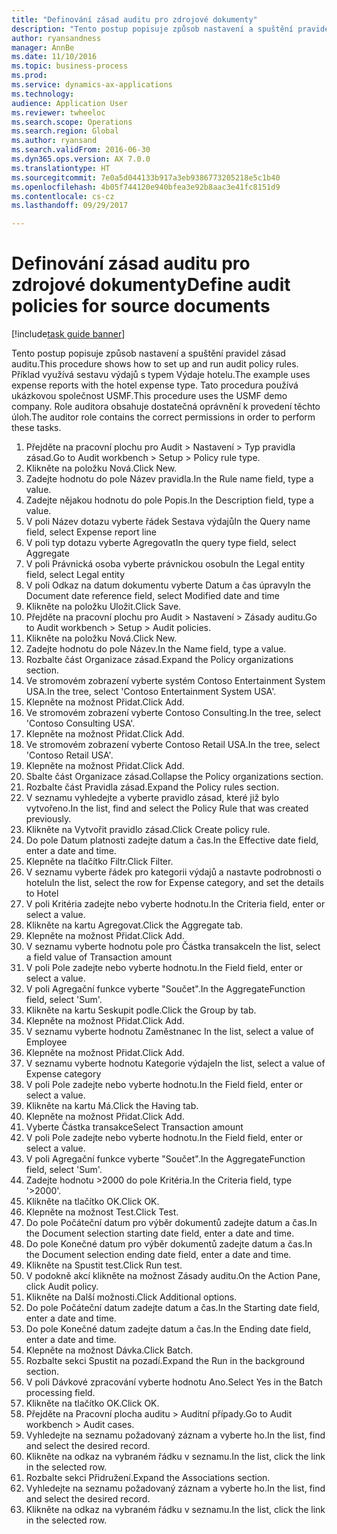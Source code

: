 ```yaml
--- 
title: "Definování zásad auditu pro zdrojové dokumenty"
description: "Tento postup popisuje způsob nastavení a spuštění pravidel zásad auditu."
author: ryansandness
manager: AnnBe
ms.date: 11/10/2016
ms.topic: business-process
ms.prod: 
ms.service: dynamics-ax-applications
ms.technology: 
audience: Application User
ms.reviewer: twheeloc
ms.search.scope: Operations
ms.search.region: Global
ms.author: ryansand
ms.search.validFrom: 2016-06-30
ms.dyn365.ops.version: AX 7.0.0
ms.translationtype: HT
ms.sourcegitcommit: 7e0a5d044133b917a3eb9386773205218e5c1b40
ms.openlocfilehash: 4b05f744120e940bfea3e92b8aac3e41fc8151d9
ms.contentlocale: cs-cz
ms.lasthandoff: 09/29/2017

---
```

# <a name="define-audit-policies-for-source-documents"></a><span data-ttu-id="d57be-103">Definování zásad auditu pro zdrojové dokumenty</span><span class="sxs-lookup"><span data-stu-id="d57be-103">Define audit policies for source documents</span></span>

[!include[task guide banner](../../includes/task-guide-banner.md)]

<span data-ttu-id="d57be-104">Tento postup popisuje způsob nastavení a spuštění pravidel zásad auditu.</span><span class="sxs-lookup"><span data-stu-id="d57be-104">This procedure shows how to set up and run audit policy rules.</span></span> <span data-ttu-id="d57be-105">Příklad využívá sestavu výdajů s typem Výdaje hotelu.</span><span class="sxs-lookup"><span data-stu-id="d57be-105">The example uses expense reports with the hotel expense type.</span></span> <span data-ttu-id="d57be-106">Tato procedura používá ukázkovou společnost USMF.</span><span class="sxs-lookup"><span data-stu-id="d57be-106">This procedure uses the USMF demo company.</span></span> <span data-ttu-id="d57be-107">Role auditora obsahuje dostatečná oprávnění k provedení těchto úloh.</span><span class="sxs-lookup"><span data-stu-id="d57be-107">The auditor role contains the correct permissions in order to perform these tasks.</span></span>

1. <span data-ttu-id="d57be-108">Přejděte na pracovní plochu pro Audit > Nastavení > Typ pravidla zásad.</span><span class="sxs-lookup"><span data-stu-id="d57be-108">Go to Audit workbench > Setup > Policy rule type.</span></span>
2. <span data-ttu-id="d57be-109">Klikněte na položku Nová.</span><span class="sxs-lookup"><span data-stu-id="d57be-109">Click New.</span></span>
3. <span data-ttu-id="d57be-110">Zadejte hodnotu do pole Název pravidla.</span><span class="sxs-lookup"><span data-stu-id="d57be-110">In the Rule name field, type a value.</span></span>
4. <span data-ttu-id="d57be-111">Zadejte nějakou hodnotu do pole Popis.</span><span class="sxs-lookup"><span data-stu-id="d57be-111">In the Description field, type a value.</span></span>
5. <span data-ttu-id="d57be-112">V poli Název dotazu vyberte řádek Sestava výdajů</span><span class="sxs-lookup"><span data-stu-id="d57be-112">In the Query name field, select Expense report line</span></span>
6. <span data-ttu-id="d57be-113">V poli typ dotazu vyberte Agregovat</span><span class="sxs-lookup"><span data-stu-id="d57be-113">In the query type field, select Aggregate</span></span>
7. <span data-ttu-id="d57be-114">V poli Právnická osoba vyberte právnickou osobu</span><span class="sxs-lookup"><span data-stu-id="d57be-114">In the Legal entity field, select Legal entity</span></span>
8. <span data-ttu-id="d57be-115">V poli Odkaz na datum dokumentu vyberte Datum a čas úpravy</span><span class="sxs-lookup"><span data-stu-id="d57be-115">In the Document date reference field, select Modified date and time</span></span>
9. <span data-ttu-id="d57be-116">Klikněte na položku Uložit.</span><span class="sxs-lookup"><span data-stu-id="d57be-116">Click Save.</span></span>
10. <span data-ttu-id="d57be-117">Přejděte na pracovní plochu pro Audit > Nastavení > Zásady auditu.</span><span class="sxs-lookup"><span data-stu-id="d57be-117">Go to Audit workbench > Setup > Audit policies.</span></span>
11. <span data-ttu-id="d57be-118">Klikněte na položku Nová.</span><span class="sxs-lookup"><span data-stu-id="d57be-118">Click New.</span></span>
12. <span data-ttu-id="d57be-119">Zadejte hodnotu do pole Název.</span><span class="sxs-lookup"><span data-stu-id="d57be-119">In the Name field, type a value.</span></span>
13. <span data-ttu-id="d57be-120">Rozbalte část Organizace zásad.</span><span class="sxs-lookup"><span data-stu-id="d57be-120">Expand the Policy organizations section.</span></span>
14. <span data-ttu-id="d57be-121">Ve stromovém zobrazení vyberte systém Contoso Entertainment System USA.</span><span class="sxs-lookup"><span data-stu-id="d57be-121">In the tree, select 'Contoso Entertainment System USA'.</span></span>
15. <span data-ttu-id="d57be-122">Klepněte na možnost Přidat.</span><span class="sxs-lookup"><span data-stu-id="d57be-122">Click Add.</span></span>
16. <span data-ttu-id="d57be-123">Ve stromovém zobrazení vyberte Contoso Consulting.</span><span class="sxs-lookup"><span data-stu-id="d57be-123">In the tree, select 'Contoso Consulting USA'.</span></span>
17. <span data-ttu-id="d57be-124">Klepněte na možnost Přidat.</span><span class="sxs-lookup"><span data-stu-id="d57be-124">Click Add.</span></span>
18. <span data-ttu-id="d57be-125">Ve stromovém zobrazení vyberte Contoso Retail USA.</span><span class="sxs-lookup"><span data-stu-id="d57be-125">In the tree, select 'Contoso Retail USA'.</span></span>
19. <span data-ttu-id="d57be-126">Klepněte na možnost Přidat.</span><span class="sxs-lookup"><span data-stu-id="d57be-126">Click Add.</span></span>
20. <span data-ttu-id="d57be-127">Sbalte část Organizace zásad.</span><span class="sxs-lookup"><span data-stu-id="d57be-127">Collapse the Policy organizations section.</span></span>
21. <span data-ttu-id="d57be-128">Rozbalte část Pravidla zásad.</span><span class="sxs-lookup"><span data-stu-id="d57be-128">Expand the Policy rules section.</span></span>
22. <span data-ttu-id="d57be-129">V seznamu vyhledejte a vyberte pravidlo zásad, které již bylo vytvořeno.</span><span class="sxs-lookup"><span data-stu-id="d57be-129">In the list, find and select the Policy Rule that was created previously.</span></span>
23. <span data-ttu-id="d57be-130">Klikněte na Vytvořit pravidlo zásad.</span><span class="sxs-lookup"><span data-stu-id="d57be-130">Click Create policy rule.</span></span>
24. <span data-ttu-id="d57be-131">Do pole Datum platnosti zadejte datum a čas.</span><span class="sxs-lookup"><span data-stu-id="d57be-131">In the Effective date field, enter a date and time.</span></span>
25. <span data-ttu-id="d57be-132">Klepněte na tlačítko Filtr.</span><span class="sxs-lookup"><span data-stu-id="d57be-132">Click Filter.</span></span>
26. <span data-ttu-id="d57be-133">V seznamu vyberte řádek pro kategorii výdajů a nastavte podrobnosti o hotelu</span><span class="sxs-lookup"><span data-stu-id="d57be-133">In the list, select the row for Expense category, and set the details to Hotel</span></span>
27. <span data-ttu-id="d57be-134">V poli Kritéria zadejte nebo vyberte hodnotu.</span><span class="sxs-lookup"><span data-stu-id="d57be-134">In the Criteria field, enter or select a value.</span></span>
28. <span data-ttu-id="d57be-135">Klikněte na kartu Agregovat.</span><span class="sxs-lookup"><span data-stu-id="d57be-135">Click the Aggregate tab.</span></span>
29. <span data-ttu-id="d57be-136">Klepněte na možnost Přidat.</span><span class="sxs-lookup"><span data-stu-id="d57be-136">Click Add.</span></span>
30. <span data-ttu-id="d57be-137">V seznamu vyberte hodnotu pole pro Částka transakce</span><span class="sxs-lookup"><span data-stu-id="d57be-137">In the list, select a field value of Transaction amount</span></span>
31. <span data-ttu-id="d57be-138">V poli Pole zadejte nebo vyberte hodnotu.</span><span class="sxs-lookup"><span data-stu-id="d57be-138">In the Field field, enter or select a value.</span></span>
32. <span data-ttu-id="d57be-139">V poli Agregační funkce vyberte "Součet".</span><span class="sxs-lookup"><span data-stu-id="d57be-139">In the AggregateFunction field, select 'Sum'.</span></span>
33. <span data-ttu-id="d57be-140">Klikněte na kartu Seskupit podle.</span><span class="sxs-lookup"><span data-stu-id="d57be-140">Click the Group by tab.</span></span>
34. <span data-ttu-id="d57be-141">Klepněte na možnost Přidat.</span><span class="sxs-lookup"><span data-stu-id="d57be-141">Click Add.</span></span>
35. <span data-ttu-id="d57be-142">V seznamu vyberte hodnotu Zaměstnanec </span><span class="sxs-lookup"><span data-stu-id="d57be-142">In the list, select a value of Employee</span></span> 
36. <span data-ttu-id="d57be-143">Klepněte na možnost Přidat.</span><span class="sxs-lookup"><span data-stu-id="d57be-143">Click Add.</span></span>
37. <span data-ttu-id="d57be-144">V seznamu vyberte hodnotu Kategorie výdaje</span><span class="sxs-lookup"><span data-stu-id="d57be-144">In the list, select a value of Expense category</span></span>
38. <span data-ttu-id="d57be-145">V poli Pole zadejte nebo vyberte hodnotu.</span><span class="sxs-lookup"><span data-stu-id="d57be-145">In the Field field, enter or select a value.</span></span>
39. <span data-ttu-id="d57be-146">Klikněte na kartu Má.</span><span class="sxs-lookup"><span data-stu-id="d57be-146">Click the Having tab.</span></span>
40. <span data-ttu-id="d57be-147">Klepněte na možnost Přidat.</span><span class="sxs-lookup"><span data-stu-id="d57be-147">Click Add.</span></span>
41. <span data-ttu-id="d57be-148">Vyberte Částka transakce</span><span class="sxs-lookup"><span data-stu-id="d57be-148">Select Transaction amount</span></span>
42. <span data-ttu-id="d57be-149">V poli Pole zadejte nebo vyberte hodnotu.</span><span class="sxs-lookup"><span data-stu-id="d57be-149">In the Field field, enter or select a value.</span></span>
43. <span data-ttu-id="d57be-150">V poli Agregační funkce vyberte "Součet".</span><span class="sxs-lookup"><span data-stu-id="d57be-150">In the AggregateFunction field, select 'Sum'.</span></span>
44. <span data-ttu-id="d57be-151">Zadejte hodnotu >2000 do pole Kritéria.</span><span class="sxs-lookup"><span data-stu-id="d57be-151">In the Criteria field, type '>2000'.</span></span>
45. <span data-ttu-id="d57be-152">Klikněte na tlačítko OK.</span><span class="sxs-lookup"><span data-stu-id="d57be-152">Click OK.</span></span>
46. <span data-ttu-id="d57be-153">Klepněte na možnost Test.</span><span class="sxs-lookup"><span data-stu-id="d57be-153">Click Test.</span></span>
47. <span data-ttu-id="d57be-154">Do pole Počáteční datum pro výběr dokumentů zadejte datum a čas.</span><span class="sxs-lookup"><span data-stu-id="d57be-154">In the Document selection starting date field, enter a date and time.</span></span>
48. <span data-ttu-id="d57be-155">Do pole Konečné datum pro výběr dokumentů zadejte datum a čas.</span><span class="sxs-lookup"><span data-stu-id="d57be-155">In the Document selection ending date field, enter a date and time.</span></span>
49. <span data-ttu-id="d57be-156">Klikněte na Spustit test.</span><span class="sxs-lookup"><span data-stu-id="d57be-156">Click Run test.</span></span>
50. <span data-ttu-id="d57be-157">V podokně akcí klikněte na možnost Zásady auditu.</span><span class="sxs-lookup"><span data-stu-id="d57be-157">On the Action Pane, click Audit policy.</span></span>
51. <span data-ttu-id="d57be-158">Klikněte na Další možnosti.</span><span class="sxs-lookup"><span data-stu-id="d57be-158">Click Additional options.</span></span>
52. <span data-ttu-id="d57be-159">Do pole Počáteční datum zadejte datum a čas.</span><span class="sxs-lookup"><span data-stu-id="d57be-159">In the Starting date field, enter a date and time.</span></span>
53. <span data-ttu-id="d57be-160">Do pole Konečné datum zadejte datum a čas.</span><span class="sxs-lookup"><span data-stu-id="d57be-160">In the Ending date field, enter a date and time.</span></span>
54. <span data-ttu-id="d57be-161">Klepněte na možnost Dávka.</span><span class="sxs-lookup"><span data-stu-id="d57be-161">Click Batch.</span></span>
55. <span data-ttu-id="d57be-162">Rozbalte sekci Spustit na pozadí.</span><span class="sxs-lookup"><span data-stu-id="d57be-162">Expand the Run in the background section.</span></span>
56. <span data-ttu-id="d57be-163">V poli Dávkové zpracování vyberte hodnotu Ano.</span><span class="sxs-lookup"><span data-stu-id="d57be-163">Select Yes in the Batch processing field.</span></span>
57. <span data-ttu-id="d57be-164">Klikněte na tlačítko OK.</span><span class="sxs-lookup"><span data-stu-id="d57be-164">Click OK.</span></span>
58. <span data-ttu-id="d57be-165">Přejděte na Pracovní plocha auditu > Auditní případy.</span><span class="sxs-lookup"><span data-stu-id="d57be-165">Go to Audit workbench > Audit cases.</span></span>
59. <span data-ttu-id="d57be-166">Vyhledejte na seznamu požadovaný záznam a vyberte ho.</span><span class="sxs-lookup"><span data-stu-id="d57be-166">In the list, find and select the desired record.</span></span>
60. <span data-ttu-id="d57be-167">Klikněte na odkaz na vybraném řádku v seznamu.</span><span class="sxs-lookup"><span data-stu-id="d57be-167">In the list, click the link in the selected row.</span></span>
61. <span data-ttu-id="d57be-168">Rozbalte sekci Přidružení.</span><span class="sxs-lookup"><span data-stu-id="d57be-168">Expand the Associations section.</span></span>
62. <span data-ttu-id="d57be-169">Vyhledejte na seznamu požadovaný záznam a vyberte ho.</span><span class="sxs-lookup"><span data-stu-id="d57be-169">In the list, find and select the desired record.</span></span>
63. <span data-ttu-id="d57be-170">Klikněte na odkaz na vybraném řádku v seznamu.</span><span class="sxs-lookup"><span data-stu-id="d57be-170">In the list, click the link in the selected row.</span></span>


